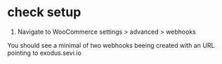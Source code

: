 # check setup

1. Navigate to WooCommerce settings > advanced > webhooks

You should see a minimal of two webhooks beeing created with an URL pointing to exodus.sevi.io 
